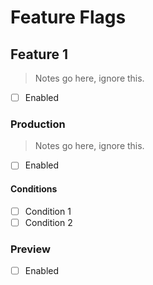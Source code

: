 # Feature Flags

## Feature 1

> Notes go here, ignore this.

- [ ] Enabled

### Production

> Notes go here, ignore this.

- [ ] Enabled

#### Conditions

- [ ] Condition 1
- [ ] Condition 2

### Preview

- [ ] Enabled
